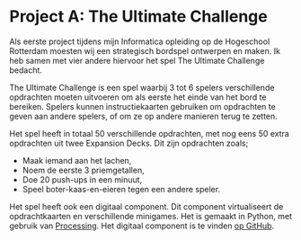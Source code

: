 ﻿# Project A: The Ultimate Challenge

Als eerste project tijdens mijn Informatica opleiding op de Hogeschool Rotterdam moesten wij een strategisch bordspel ontwerpen en maken. Ik heb samen met vier andere hiervoor het spel The Ultimate Challenge bedacht.

The Ultimate Challenge is een spel waarbij 3 tot 6 spelers verschillende opdrachten moeten uitvoeren om als eerste het einde van het bord te bereiken. Spelers kunnen instructiekaarten gebruiken om opdrachten te geven aan andere spelers, of om ze op andere manieren terug te zetten.

Het spel heeft in totaal 50 verschillende opdrachten, met nog eens 50 extra opdrachten uit twee Expansion Decks. Dit zijn opdrachten zoals;

* Maak iemand aan het lachen,
* Noem de eerste 3 priemgetallen,
* Doe 20 push-ups in een minuut,
* Speel boter-kaas-en-eieren tegen een andere speler.

Het spel heeft ook een digitaal component. Dit component virtualiseert de opdrachtkaarten en verschillende minigames. Het is gemaakt in Python, met gebruik van [Processing](https://py.processing.org/). Het digitaal component is te vinden [op GitHub](https://github.com/TehNolz/UltimateChallengeDigitalComponent).